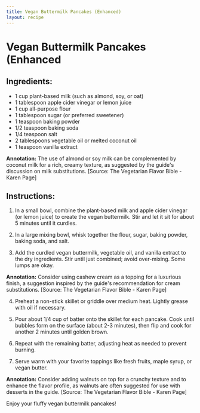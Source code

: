 ```yaml
---
title: Vegan Buttermilk Pancakes (Enhanced)
layout: recipe
---
```


# Vegan Buttermilk Pancakes (Enhanced  
  
## Ingredients:  
- 1 cup plant-based milk (such as almond, soy, or oat)  
- 1 tablespoon apple cider vinegar or lemon juice  
- 1 cup all-purpose flour  
- 1 tablespoon sugar (or preferred sweetener)  
- 1 teaspoon baking powder  
- 1/2 teaspoon baking soda  
- 1/4 teaspoon salt  
- 2 tablespoons vegetable oil or melted coconut oil  
- 1 teaspoon vanilla extract  
  
**Annotation:** The use of almond or soy milk can be complemented by coconut milk for a rich, creamy texture, as suggested by the guide's discussion on milk substitutions. [Source: The Vegetarian Flavor Bible - Karen Page]  
  
## Instructions:  
  
1. In a small bowl, combine the plant-based milk and apple cider vinegar (or lemon juice) to create the vegan buttermilk. Stir and let it sit for about 5 minutes until it curdles.  
  
2. In a large mixing bowl, whisk together the flour, sugar, baking powder, baking soda, and salt.  
  
3. Add the curdled vegan buttermilk, vegetable oil, and vanilla extract to the dry ingredients. Stir until just combined; avoid over-mixing. Some lumps are okay.  
  
**Annotation:** Consider using cashew cream as a topping for a luxurious finish, a suggestion inspired by the guide's recommendation for cream substitutions. [Source: The Vegetarian Flavor Bible - Karen Page]  
  
4. Preheat a non-stick skillet or griddle over medium heat. Lightly grease with oil if necessary.  
  
5. Pour about 1/4 cup of batter onto the skillet for each pancake. Cook until bubbles form on the surface (about 2-3 minutes), then flip and cook for another 2 minutes until golden brown.  
  
6. Repeat with the remaining batter, adjusting heat as needed to prevent burning.  
  
7. Serve warm with your favorite toppings like fresh fruits, maple syrup, or vegan butter.  
  
**Annotation:** Consider adding walnuts on top for a crunchy texture and to enhance the flavor profile, as walnuts are often suggested for use with desserts in the guide. [Source: The Vegetarian Flavor Bible - Karen Page]  
  
Enjoy your fluffy vegan buttermilk pancakes!  
